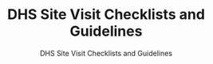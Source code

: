 ---
layout: resources-landing
title: "DHS Site Visit Checklists and Guidelines"
subtitle: "DHS Site Visit Checklists and Guidelines"
doc-link: ../assets/files/Panel1_DHS-Site-Visit-Checklists-and-Guidelines-6-27-2016.docx
filters: federal-financial-assistance uniform-guidance-2-cfr-200 training 2016
fiscal_year: 2016
---